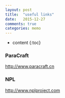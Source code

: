 ```yaml
---
layout: post
title:  "useful links"
date:   2015-12-27
comments: true
categories: memo
---
```


* content
{:toc}

### ParaCraft
http://www.paracraft.cn

### NPL
http://www.nplproject.com
